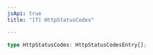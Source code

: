 ```yaml
---
jsApi: true
title: "[T] HttpStatusCodes"

---
```

```ts
type HttpStatusCodes: HttpStatusCodesEntry[];
```
